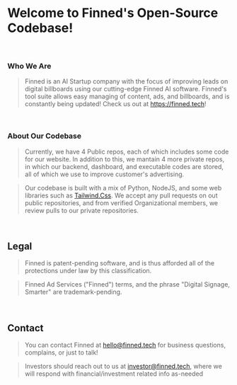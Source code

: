 # Welcome to Finned's Open-Source Codebase!

<br>

### Who We Are
> Finned is an AI Startup company with the focus of improving leads on digital billboards using our cutting-edge Finned AI software. Finned's tool suite allows easy managing of content, ads, and billboards, and is constantly being updated! Check us out at https://finned.tech!

<br>

### About Our Codebase
> Currently, we have 4 Public repos, each of which includes some code for our website. In addition to this, we mantain 4 more private repos, in which our backend, dashboard, and executable codes are stored, all of which we use to improve customer's advertising.

> Our codebase is built with a mix of Python, NodeJS, and some web libraries such as <a href="https://tailwindcss.com">Tailwind.Css</a>. We accept any pull requests on out public repositories, and from verified Organizational members, we review pulls to our private repositories.

<br>

## Legal
> Finned is patent-pending software, and is thus afforded all of the protections under law by this classification.

> Finned Ad Services ("Finned") terms, and the phrase "Digital Signage, Smarter" are trademark-pending.

<br>

## Contact
> You can contact Finned at <a href="mailto:hello@finned.tech">hello@finned.tech</a> for business questions, complains, or just to talk!

> Investors should reach out to us at <a href="mailto:investor@finned.tech">investor@finned.tech</a>, where we will respond with financial/investment related info as-needed

